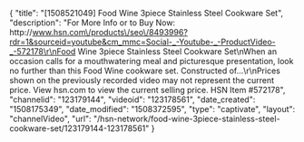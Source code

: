 {
    "title": "[1508521049] Food   Wine 3piece Stainless Steel Cookware Set",
    "description": "For More Info or to Buy Now: http:\/\/www.hsn.com\/products\/seo\/8493996?rdr=1&sourceid=youtube&cm_mmc=Social-_-Youtube-_-ProductVideo-_-572178\r\nFood   Wine 3piece Stainless Steel Cookware Set\nWhen an occasion calls for a mouthwatering meal and picturesque presentation, look no further than this Food   Wine cookware set. Constructed of...\r\nPrices shown on the previously recorded video may not represent the current price.  View hsn.com to view the current selling price. HSN Item #572178",
    "channelid": "123179144",
    "videoid": "123178561",
    "date_created": "1508175349",
    "date_modified": "1508372595",
    "type": "captivate",
    "layout": "channelVideo",
    "url": "\/hsn-network\/food-wine-3piece-stainless-steel-cookware-set\/123179144-123178561"
}